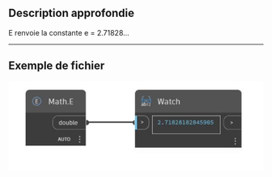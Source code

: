 ## Description approfondie
E renvoie la constante e = 2.71828...
___
## Exemple de fichier

![E](./DSCore.Math.E_img.jpg)

